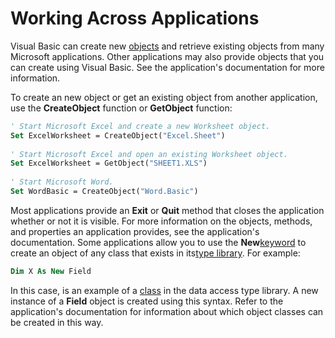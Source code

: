 
# Working Across Applications

Visual Basic can create new [objects](b8bdf64f-5920-1ae9-16d0-b26d09524a30.md) and retrieve existing objects from many Microsoft applications. Other applications may also provide objects that you can create using Visual Basic. See the application's documentation for more information.

To create an new object or get an existing object from another application, use the  **CreateObject** function or **GetObject** function:



```vb
' Start Microsoft Excel and create a new Worksheet object. 
Set ExcelWorksheet = CreateObject("Excel.Sheet") 
 
' Start Microsoft Excel and open an existing Worksheet object. 
Set ExcelWorksheet = GetObject("SHEET1.XLS") 
 
' Start Microsoft Word. 
Set WordBasic = CreateObject("Word.Basic") 

```

Most applications provide an  **Exit** or **Quit** method that closes the application whether or not it is visible. For more information on the objects, methods, and properties an application provides, see the application's documentation.
Some applications allow you to use the  **New**[keyword](b8bdf64f-5920-1ae9-16d0-b26d09524a30.md) to create an object of any class that exists in its[type library](b8bdf64f-5920-1ae9-16d0-b26d09524a30.md). For example:



```vb
Dim X As New Field 

```

In this case, is an example of a [class](b8bdf64f-5920-1ae9-16d0-b26d09524a30.md) in the data access type library. A new instance of a **Field** object is created using this syntax. Refer to the application's documentation for information about which object classes can be created in this way.
